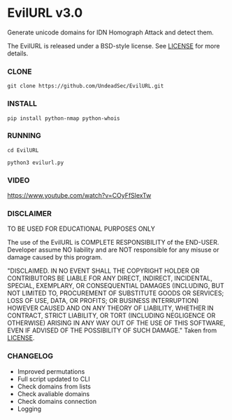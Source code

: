 EvilURL v3.0
==
Generate unicode domains for IDN Homograph Attack and detect them.

The EvilURL is released under a BSD-style license. See
[LICENSE](LICENSE) for more details.

### CLONE
```
git clone https://github.com/UndeadSec/EvilURL.git
```
### INSTALL
```
pip install python-nmap python-whois
```
### RUNNING
```
cd EvilURL
```
```
python3 evilurl.py
```
### VIDEO
https://www.youtube.com/watch?v=COyFfSlexTw

### DISCLAIMER

TO BE USED FOR EDUCATIONAL PURPOSES ONLY

The use of the EvilURL is COMPLETE RESPONSIBILITY of the END-USER. Developer assume NO liability and are NOT responsible for any misuse or damage caused by this program.

"DISCLAIMED. IN NO EVENT SHALL THE COPYRIGHT HOLDER OR CONTRIBUTORS BE LIABLE
FOR ANY DIRECT, INDIRECT, INCIDENTAL, SPECIAL, EXEMPLARY, OR CONSEQUENTIAL
DAMAGES (INCLUDING, BUT NOT LIMITED TO, PROCUREMENT OF SUBSTITUTE GOODS OR
SERVICES; LOSS OF USE, DATA, OR PROFITS; OR BUSINESS INTERRUPTION) HOWEVER
CAUSED AND ON ANY THEORY OF LIABILITY, WHETHER IN CONTRACT, STRICT LIABILITY,
OR TORT (INCLUDING NEGLIGENCE OR OTHERWISE) ARISING IN ANY WAY OUT OF THE USE
OF THIS SOFTWARE, EVEN IF ADVISED OF THE POSSIBILITY OF SUCH DAMAGE."
Taken from [LICENSE](LICENSE).

### CHANGELOG
* Improved permutations
* Full script updated to CLI
* Check domains from lists
* Check avaliable domains
* Check domains connection
* Logging
